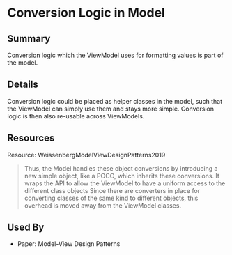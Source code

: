 # Conversion Logic in Model

## Summary
Conversion logic which the ViewModel uses for formatting values is part of the model.

## Details
Conversion logic could be placed as helper classes in the model, such that the ViewModel can simply use them and stays more simple. Conversion logic is then also re-usable across ViewModels.

## Resources
Resource: WeissenbergModelViewDesignPatterns2019
> Thus, the Model handles these object conversions by introducing a new simple object, like a POCO, which inherits these conversions. It wraps the API to allow the ViewModel to have a uniform access to the different class objects
> Since there are converters in place for converting classes of the same kind to different objects, this overhead is moved away from the ViewModel classes.

## Used By
* Paper: Model-View Design Patterns

